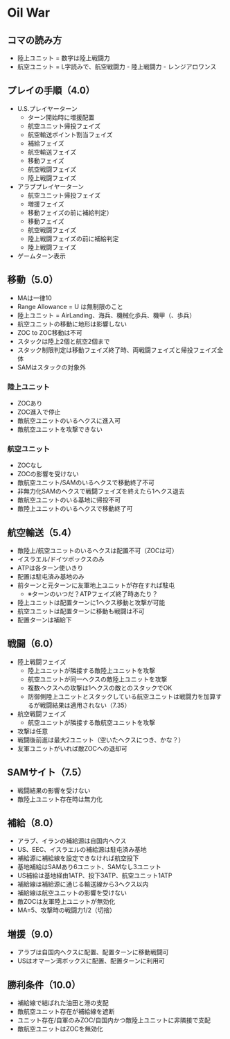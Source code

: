 # Oil War

## コマの読み方

- 陸上ユニット = 数字は陸上戦闘力
- 航空ユニット = L字読みで、航空戦闘力 - 陸上戦闘力 - レンジアロワンス

## プレイの手順（4.0）

- U.S.プレイヤーターン
  - ターン開始時に増援配置
  - 航空ユニット帰投フェイズ
  - 航空輸送ポイント割当フェイズ
  - 補給フェイズ
  - 航空輸送フェイズ
  - 移動フェイズ
  - 航空戦闘フェイズ
  - 陸上戦闘フェイズ
- アラブプレイヤーターン
  - 航空ユニット帰投フェイズ
  - 増援フェイズ
  - 移動フェイズの前に補給判定）
  - 移動フェイズ
  - 航空戦闘フェイズ
  - 陸上戦闘フェイズの前に補給判定
  - 陸上戦闘フェイズ
- ゲームターン表示

## 移動（5.0）

- MAは一律10
- Range Allowance = U は無制限のこと
- 陸上ユニット = AirLanding、海兵、機械化歩兵、機甲（、歩兵）
- 航空ユニットの移動に地形は影響しない
- ZOC to ZOC移動は不可
- スタックは陸上2個と航空2個まで
- スタック制限判定は移動フェイズ終了時、両戦闘フェイズと帰投フェイズ全体
- SAMはスタックの対象外

### 陸上ユニット
- ZOCあり
- ZOC進入で停止
- 敵航空ユニットのいるヘクスに進入可
- 敵航空ユニットを攻撃できない

### 航空ユニット
- ZOCなし
- ZOCの影響を受けない
- 敵航空ユニット/SAMのいるヘクスで移動終了不可
- 非無力化SAMのヘクスで戦闘フェイズを終えたら1ヘクス退去
- 敵航空ユニットのいる基地に帰投不可
- 敵陸上ユニットのいるヘクスで移動終了可

## 航空輸送（5.4）
- 敵陸上/航空ユニットのいるヘクスは配置不可（ZOCは可）
- イスラエル/ドイツボックスのみ
- ATPは各ターン使いきり
- 配置は駐屯済み基地のみ
- 前ターンと元ターンに友軍地上ユニットが存在すれば駐屯
  - ※ターンのいつだ？ATPフェイズ終了時あたり？
- 陸上ユニットは配置ターンに1ヘクス移動と攻撃が可能
- 航空ユニットは配置ターンに移動も戦闘は不可
- 配置ターンは補給下

## 戦闘（6.0）
- 陸上戦闘フェイズ
  - 陸上ユニットが隣接する敵陸上ユニットを攻撃
  - 航空ユニットが同一ヘクスの敵陸上ユニットを攻撃
  - 複数ヘクスへの攻撃は1ヘクスの敵とのスタックでOK
  - 防御側陸上ユニットとスタックしている航空ユニットは戦闘力を加算するが戦闘結果は適用されない（7.35）
- 航空戦闘フェイズ
  - 航空ユニットが隣接する敵航空ユニットを攻撃
- 攻撃は任意
- 戦闘後前進は最大2ユニット（空いたヘクスにつき、かな？）
- 友軍ユニットがいれば敵ZOCへの退却可

## SAMサイト（7.5）
- 戦闘結果の影響を受けない
- 敵陸上ユニット存在時は無力化

## 補給（8.0）
- アラブ、イランの補給源は自国内ヘクス
- US、EEC、イスラエルの補給源は駐屯済み基地
- 補給源に補給線を設定できなければ航空投下
- 基地補給はSAMあり6ユニット、SAMなし3ユニット
- US補給は基地経由1ATP、投下3ATP、航空ユニット1ATP
- 補給線は補給源に通じる輸送線から3ヘクス以内
- 補給線は航空ユニットの影響を受けない
- 敵ZOCは友軍陸上ユニットが無効化
- MA=5、攻撃時の戦闘力1/2（切捨）

## 増援（9.0）
- アラブは自国内ヘクスに配置、配置ターンに移動戦闘可
- USはオマーン湾ボックスに配置、配置ターンに利用可

## 勝利条件（10.0）

- 補給線で結ばれた油田と港の支配
- 敵航空ユニット存在が補給線を遮断
- ユニット存在/自軍のみZOC/自国内かつ敵陸上ユニットに非隣接で支配
- 敵航空ユニットはZOCを無効化


